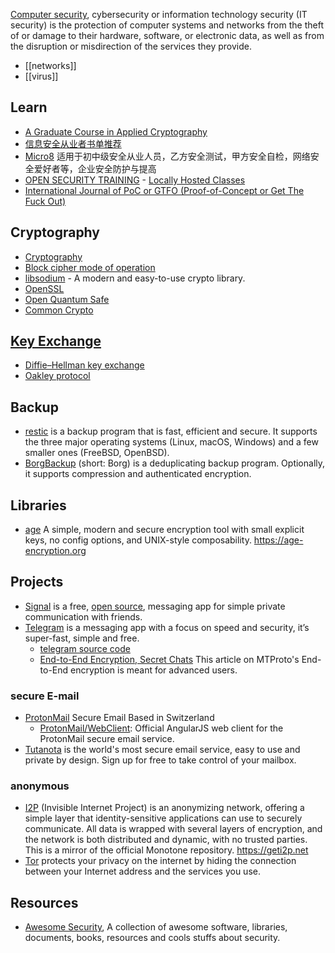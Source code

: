 [Computer security](https://en.wikipedia.org/wiki/Computer_security), cybersecurity or information technology security (IT security) is the protection of computer systems and networks from the theft of or damage to their hardware, software, or electronic data, as well as from the disruption or misdirection of the services they provide.



- [[networks]]
- [[virus]]



## Learn
- [A Graduate Course in Applied Cryptography](https://toc.cryptobook.us/)
- [信息安全从业者书单推荐](https://github.com/riusksk/secbook)
- [Micro8](https://github.com/Micropoor/Micro8) 适用于初中级安全从业人员，乙方安全测试，甲方安全自检，网络安全爱好者等，企业安全防护与提高
- [OPEN SECURITY TRAINING](https://opensecuritytraining.info/Welcome.html) - [Locally Hosted Classes](https://opensecuritytraining.info/Training.html)
- [International Journal of PoC or GTFO (Proof-of-Concept or Get The Fuck Out)](https://evmn.github.io/post/2021-12-31-PoC-or-GTFO.html)



## Cryptography
- [Cryptography](http://online.stanford.edu/course/cryptography)
- [Block cipher mode of operation](https://en.wikipedia.org/wiki/Block_cipher_mode_of_operation)
- [libsodium](https://github.com/jedisct1/libsodium) - A modern and easy-to-use crypto library.
- [OpenSSL](https://www.openssl.org/)
- [Open Quantum Safe](https://github.com/open-quantum-safe)
- [Common Crypto](https://developer.apple.com/library/mac/documentation/Security/Conceptual/cryptoservices/GeneralPurposeCrypto/GeneralPurposeCrypto.html#//apple_ref/doc/uid/TP40011172-CH9-SW1)



## [Key Exchange](https://en.wikipedia.org/wiki/Key_exchange)
- [Diffie–Hellman key exchange](https://en.wikipedia.org/wiki/Diffie%E2%80%93Hellman_key_exchange)
- [Oakley protocol](https://en.wikipedia.org/wiki/Oakley_protocol)



## Backup
- [restic](https://github.com/restic/restic) is a backup program that is fast, efficient and secure. It supports the three major operating systems (Linux, macOS, Windows) and a few smaller ones (FreeBSD, OpenBSD).
- [BorgBackup](https://github.com/borgbackup/borg) (short: Borg) is a deduplicating backup program. Optionally, it supports compression and authenticated encryption.



## Libraries
- [age](https://github.com/FiloSottile/age) A simple, modern and secure encryption tool with small explicit keys, no config options, and UNIX-style composability. https://age-encryption.org



## Projects
- [Signal](https://www.signal.org/) is a free, [open source](https://github.com/signalapp), messaging app for simple private communication with friends.
- [Telegram](https://telegram.org/) is a messaging app with a focus on speed and security, it’s super-fast, simple and free.
  - [telegram source code](https://telegram.org/apps#source-code)
  - [End-to-End Encryption, Secret Chats](https://core.telegram.org/api/end-to-end) This article on MTProto's End-to-End encryption is meant for advanced users.

### secure E-mail
- [ProtonMail](https://protonmail.com/) Secure Email Based in Switzerland
  - [ProtonMail/WebClient](https://github.com/ProtonMail/WebClient): Official AngularJS web client for the ProtonMail secure email service. 
- [Tutanota](https://github.com/tutao/tutanota/) is the world's most secure email service, easy to use and private by design. Sign up for free to take control of your mailbox.

### anonymous
- [I2P](https://github.com/i2p/i2p.i2p) (Invisible Internet Project) is an anonymizing network, offering a simple layer that identity-sensitive applications can use to securely communicate. All data is wrapped with several layers of encryption, and the network is both distributed and dynamic, with no trusted parties. This is a mirror of the official Monotone repository. https://geti2p.net
- [Tor](https://github.com/torproject/tor) protects your privacy on the internet by hiding the connection
between your Internet address and the services you use. 



## Resources
- [Awesome Security](https://github.com/sbilly/awesome-security), A collection of awesome software, libraries, documents, books, resources and cools stuffs about security.

